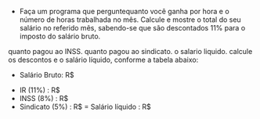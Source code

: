 - Faça um programa que perguntequanto você ganha por hora e o número de horas trabalhada no mês. Calcule e mostre o total do seu salário no referido mês, sabendo-se que são descontados 11% para o imposto do salário bruto.

quanto pagou ao INSS.
quanto pagou ao sindicato.
o salario liquido.
calcule os descontos e o salário líquido, conforme a tabela abaixo:

+ Salário Bruto: R$
- IR (11%) : R$
- INSS (8%) : R$
- Sindicato (5%) : R$
= Salário líquido : R$